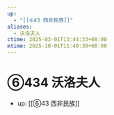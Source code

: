 ```yaml
---
up:
  - "[[⑥43 西非民族]]"
aliases:
  - 沃洛夫人
ctime: 2025-03-01T13:44:33+08:00
mtime: 2025-10-01T11:40:30+08:00
---
```


# ⑥434 沃洛夫人

- up: [[⑥43 西非民族]]
